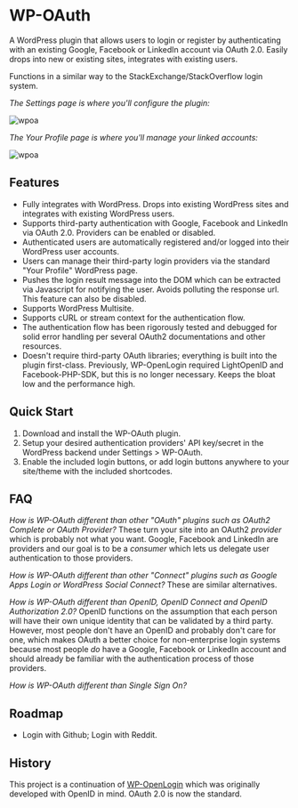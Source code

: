 WP-OAuth
========

A WordPress plugin that allows users to login or register by authenticating with an existing Google, Facebook or LinkedIn account via OAuth 2.0. Easily drops into new or existing sites, integrates with existing users.

Functions in a similar way to the StackExchange/StackOverflow login system.

*The Settings page is where you'll configure the plugin:*

![wpoa](http://files.glassocean.net/github/wpoa1.jpg)

*The Your Profile page is where you'll manage your linked accounts:*

![wpoa](http://files.glassocean.net/github/wpoa2.jpg)

Features
--------
* Fully integrates with WordPress. Drops into existing WordPress sites and integrates with existing WordPress users.
* Supports third-party authentication with Google, Facebook and LinkedIn via OAuth 2.0. Providers can be enabled or disabled.
* Authenticated users are automatically registered and/or logged into their WordPress user accounts.
* Users can manage their third-party login providers via the standard "Your Profile" WordPress page.
* Pushes the login result message into the DOM which can be extracted via Javascript for notifying the user. Avoids polluting the response url. This feature can also be disabled.
* Supports WordPress Multisite.
* Supports cURL or stream context for the authentication flow.
* The authentication flow has been rigorously tested and debugged for solid error handling per several OAuth2 documentations and other resources.
* Doesn't require third-party OAuth libraries; everything is built into the plugin first-class. Previously, WP-OpenLogin required LightOpenID and Facebook-PHP-SDK, but this is no longer necessary. Keeps the bloat low and the performance high.

Quick Start
-----------
1. Download and install the WP-OAuth plugin.
2. Setup your desired authentication providers' API key/secret in the WordPress backend under Settings > WP-OAuth.
3. Enable the included login buttons, or add login buttons anywhere to your site/theme with the included shortcodes.

FAQ
---
*How is WP-OAuth different than other "OAuth" plugins such as OAuth2 Complete or OAuth Provider?* These turn your site into an OAuth2 *provider* which is probably not what you want. Google, Facebook and LinkedIn are providers and our goal is to be a *consumer* which lets us delegate user authentication to those providers.

*How is WP-OAuth different than other "Connect" plugins such as Google Apps Login or WordPress Social Connect?* These are similar alternatives.

*How is WP-OAuth different than OpenID, OpenID Connect and OpenID Authorization 2.0?* OpenID functions on the assumption that each person will have their own unique identity that can be validated by a third party. However, most people don't have an OpenID and probably don't care for one, which makes OAuth a better choice for non-enterprise login systems because most people *do* have a Google, Facebook or LinkedIn account and should already be familiar with the authentication process of those providers.

*How is WP-OAuth different than Single Sign On?*

Roadmap
-------
* Login with Github; Login with Reddit.

History
-------
This project is a continuation of [WP-OpenLogin](http://github.com/perrybutler/wp-openlogin) which was originally developed with OpenID in mind. OAuth 2.0 is now the standard.
